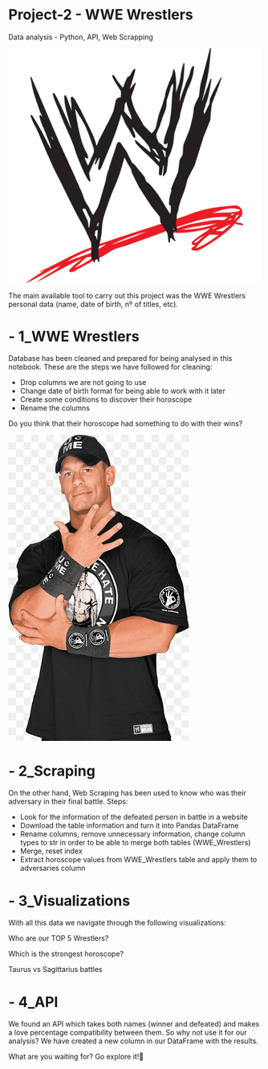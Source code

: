 # Project-2 - WWE Wrestlers
Data analysis - Python, API, Web Scrapping

![logo](https://github.com/lauurasarabia/Project-2/blob/main/images/logo-WWE.png?raw=true)


The main available tool to carry out this project was the WWE Wrestlers personal data (name, date of birth, nº of titles, etc).

# - 1_WWE Wrestlers
Database has been cleaned and prepared for being analysed in this notebook. 
These are the steps we have followed for cleaning: 
* Drop columns we are not going to use
* Change date of birth format for being able to work with it later
* Create some conditions to discover their horoscope
* Rename the columns

Do you think that their horoscope had something to do with their wins?

![John_Cena](https://github.com/lauurasarabia/Project-2/blob/main/images/png-transparent-john-cena-wwe-raw-poemas-de-amor-professional-wrestler-the-nexus-john-cena-tshirt-logo-jersey-thumbnail.png?raw=true)

# - 2_Scraping
On the other hand, Web Scraping has been used to know who was their adversary in their final battle.
Steps:
* Look for the information of the defeated person in battle in a website
* Download the table information and turn it into Pandas DataFrame
* Rename columns, remove unnecessary information, change column types to str in order to be able to merge both tables (WWE_Wrestlers)
* Merge, reset index
* Extract horoscope values from WWE_Wrestlers table and apply them to adversaries column

# - 3_Visualizations
 With all this data we navigate through the following visualizations:
 
 Who are our TOP 5 Wrestlers?
 
 
 
 Which is the strongest horoscope?
 
 
 
 Taurus vs Sagittarius battles



 
# - 4_API
We found an API which takes both names (winner and defeated) and makes a love percentage compatibility between them. So why not use it for our analysis? We have created a new column in our DataFrame with the results.

What are you waiting for? Go explore it!🧐





